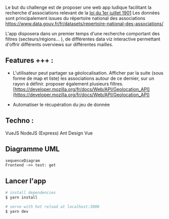 Le but du challenge est de proposer une web app ludique facilitant la recherche d'associations relevant de la [loi du 1er juillet 1901](https://www.legifrance.gouv.fr/affichTexte.do?cidTexte=LEGITEXT000006069570)
Les données sont principalement issues du répertoire national des associations
https://www.data.gouv.fr/fr/datasets/repertoire-national-des-associations/

L'app disposera dans un premier temps d'une recherche comportant des filtres (secteurs/régions... ), de différentes data viz interactive permettant d'offrir différents overviews sur différentes mailles. 

## Features +++ :

 - L'utilisateur peut partager sa géolocalisation. Afficher par la suite (sous forme de map et liste)
   les associations autour de ce dernier, sur un rayon à définir.
   proposer également plusieurs filtres.
   [https://developer.mozilla.org/fr/docs/Web/API/Geolocation_API](https://developer.mozilla.org/fr/docs/Web/API/Geolocation_API)
   
 - Automatiser le récupération du jeu de donnée

## Techno :

VueJS
NodeJS (Express)
Ant Design Vue

## Diagramme UML

```mermaid
sequenceDiagram
Frontend ->> test: get
```

## Lancer l'app

```bash
# install dependencies
$ yarn install

# serve with hot reload at localhost:3000
$ yarn dev
